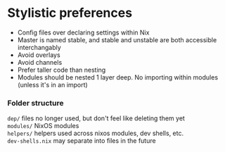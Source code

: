 # Stylistic preferences
- Config files over declaring settings within Nix
- Master is named stable, and stable and unstable are both accessible interchangably
- Avoid overlays
- Avoid channels
- Prefer taller code than nesting
- Modules should be nested 1 layer deep. No importing within modules (unless it's in an import)

### Folder structure  
`dep/` files no longer used, but don't feel like deleting them yet  
`modules/` NixOS modules  
`helpers/` helpers used across nixos modules, dev shells, etc.   
`dev-shells.nix` may separate into files in the future
